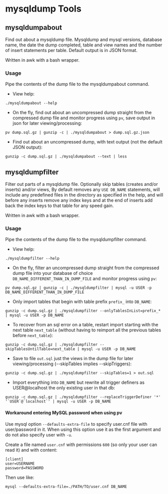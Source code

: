 # mysqldump Tools

## mysqldumpabout

Find out about a mysqldump file. Mysqldump and mysql versions, database name, the date the dump completed, table and view names and the number of insert statements per table. Default output is in JSON format.

Written in awk with a bash wrapper.

### Usage

Pipe the contents of the dump file to the mysqldumpabout command.

* View help:

```
./mysqldumpabout --help
```

* On the fly, find out about an uncompressed dump straight from the compressed dump file and monitor progress using `pv`, save output in json for later viewing/processing:

```
pv dump.sql.gz | gunzip -c | ./mysqldumpabout > dump.sql.gz.json
```

* Find out about an uncompressed dump, with text output (not the default JSON output):

```
gunzip -c dump.sql.gz | ./mysqldumpabout --text | less
```

## mysqldumpfilter

Filter out parts of a mysqldump file. Optionally skip tables (creates and/or inserts) and/or views, By default removes any `USE DB_NAME` statements, will include any predefined files in the directory as specified in the help, and will before any inserts remove any index keys and at the end of inserts add back the index keys to that table for any speed gain.

Written in awk with a bash wrapper.

### Usage

Pipe the contents of the dump file to the mysqldumpfilter command.

* View help:

```
./mysqldumpfilter --help
```

* On the fly, filter an uncompressed dump straight from the compressed dump file into your database of choice `DB_NAME_DIFFERENT_THAN_IN_DUMP_FILE` and monitor progress using `pv`:

```
pv dump.sql.gz | gunzip -c | ./mysqldumpfilter | mysql -u USER -p DB_NAME_DIFFERENT_THAN_IN_DUMP_FILE
```

* Only import tables that begin with table prefix `prefix_` into `DB_NAME`:

```
gunzip -c dump.sql.gz | ./mysqldumpfilter --onlyTablesInList=prefix_* | mysql -u USER -p DB_NAME
```

* To recover from an sql error on a table, restart import starting with the next table `next_table` (without having to reimport all the previous tables before `next_table`):

```
gunzip -c dump.sql.gz | ./mysqldumpfilter --skipTablesUntilTable=next_table | mysql -u USER -p DB_NAME
```

* Save to file `out.sql` just the views in the dump file for later viewing/processing (--skipTables implies --skipTriggers):

```
gunzip -c dump.sql.gz | ./mysqldumpfilter --skipTables=1 > out.sql
```

* Import everything into `DB_NAME` but rewrite all trigger definers as USER@localhost the only existing user in that db:

```
gunzip -c dump.sql.gz | ./mysqldumpfilter --replaceTriggerDefiner '*' '`USER`@`localhost`' | mysql -u USER -p DB_NAME
```

#### Workaround entering MySQL password when using pv

Use mysql option `--defaults-extra-file` to specify user.cnf file with user/password in it. When using this option use it as the first argument and do not also specify user with `-u`. 

Create a file named `user.cnf` with permissions `600` (so only your user can read it) and with content:

```
[client]
user=USERNAME
password=PASSWORD
```

Then use like:

```
mysql --defaults-extra-file=./PATH/TO/user.cnf DB_NAME
```
